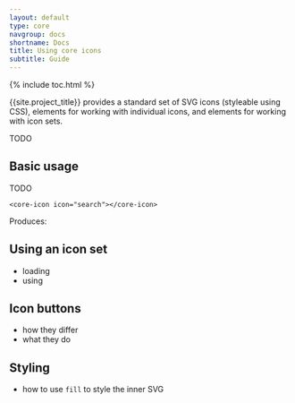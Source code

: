 ```yaml
---
layout: default
type: core
navgroup: docs
shortname: Docs
title: Using core icons
subtitle: Guide
---
```


{% include toc.html %}

{{site.project_title}} provides a standard set of SVG icons (styleable using CSS), elements for working with individual icons, and elements for working with icon sets.

TODO

## Basic usage

TODO

    <core-icon icon="search"></core-icon>

Produces: <core-icon icon="search"></core-icon>

## Using an icon set

- loading
- using

## Icon buttons

- how they differ
- what they do

## Styling

- how to use `fill` to style the inner SVG

